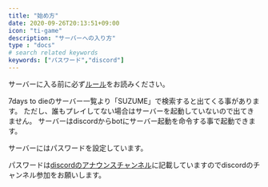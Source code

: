 ```yaml
---
title: "始め方"
date: 2020-09-26T20:13:51+09:00
icon: "ti-game"
description: "サーバーへの入り方"
type : "docs"
# search related keywords
keywords: ["パスワード","discord"]
---
```


サーバーに入る前に必ず[ルール](/rules/)をお読みください。

7days to dieのサーバー一覧より「SUZUME」で検索すると出てくる事があります。
ただし、誰もプレイしてない場合はサーバーを起動していないので出てきません。
サーバーはdiscordからbotにサーバー起動を命令する事で起動できます。

サーバーにはパスワードを設定しています。

パスワードは[discordのアナウンスチャンネル](https://discord.gg/G6vZXQH)に記載していますのでdiscordのチャンネル参加をお願いします。

